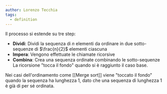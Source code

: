 ```yaml
---
author: Lorenzo Tecchia
tags:
  - definition
---
```

Il processo si estende su tre step:
- **Dividi**: Dividi la sequenza di $n$ elementi da ordinare in due sotto-sequenze di $\frac{n}{2}$ elementi ciascuna
- **Impera**: Vengono effettuate le chiamate ricorsive
- **Combina**: Crea una sequenza ordinate combinando le sotto-sequenze
	La ricorsione "tocca il fondo" quando si è raggiunto il caso base.

Nei casi dell'ordinamento come [[Merge sort]] viene "toccato il fondo" quando la sequenza ha lunghezza 1, dato che una sequenza di lunghezza 1 è già di per sé ordinata.